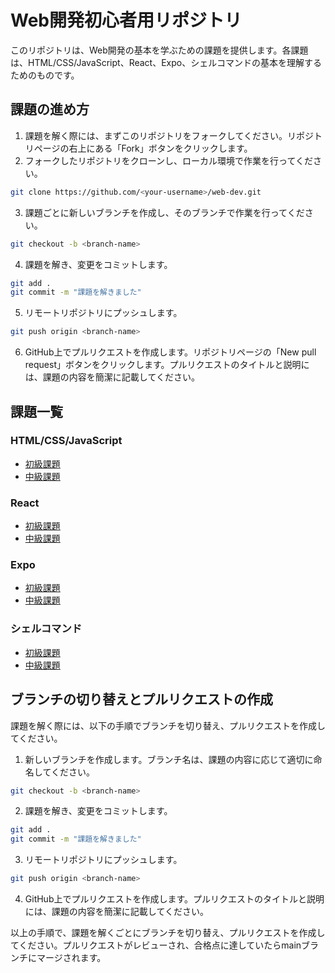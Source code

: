 # Web開発初心者用リポジトリ

このリポジトリは、Web開発の基本を学ぶための課題を提供します。各課題は、HTML/CSS/JavaScript、React、Expo、シェルコマンドの基本を理解するためのものです。

## 課題の進め方

1. 課題を解く際には、まずこのリポジトリをフォークしてください。リポジトリページの右上にある「Fork」ボタンをクリックします。
2. フォークしたリポジトリをクローンし、ローカル環境で作業を行ってください。

```sh
git clone https://github.com/<your-username>/web-dev.git
```

3. 課題ごとに新しいブランチを作成し、そのブランチで作業を行ってください。

```sh
git checkout -b <branch-name>
```

4. 課題を解き、変更をコミットします。

```sh
git add .
git commit -m "課題を解きました"
```

5. リモートリポジトリにプッシュします。

```sh
git push origin <branch-name>
```

6. GitHub上でプルリクエストを作成します。リポジトリページの「New pull request」ボタンをクリックします。プルリクエストのタイトルと説明には、課題の内容を簡潔に記載してください。

## 課題一覧

### HTML/CSS/JavaScript

- [初級課題](sample/html-css-js/beginner/README.md)
- [中級課題](sample/html-css-js/intermediate/README.md)

### React

- [初級課題](sample/react-basics/beginner/README.md)
- [中級課題](sample/react-basics/intermediate/README.md)

### Expo

- [初級課題](sample/expo-basics/beginner/README.md)
- [中級課題](sample/expo-basics/intermediate/README.md)

### シェルコマンド

- [初級課題](sample/shell-commands/beginner/README.md)
- [中級課題](sample/shell-commands/intermediate/README.md)

## ブランチの切り替えとプルリクエストの作成

課題を解く際には、以下の手順でブランチを切り替え、プルリクエストを作成してください。

1. 新しいブランチを作成します。ブランチ名は、課題の内容に応じて適切に命名してください。

```sh
git checkout -b <branch-name>
```

2. 課題を解き、変更をコミットします。

```sh
git add .
git commit -m "課題を解きました"
```

3. リモートリポジトリにプッシュします。

```sh
git push origin <branch-name>
```

4. GitHub上でプルリクエストを作成します。プルリクエストのタイトルと説明には、課題の内容を簡潔に記載してください。

以上の手順で、課題を解くごとにブランチを切り替え、プルリクエストを作成してください。プルリクエストがレビューされ、合格点に達していたらmainブランチにマージされます。
